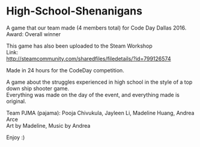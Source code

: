# High-School-Shenanigans
A game that our team made (4 members total) for Code Day Dallas 2016. Award: Overall winner  
  
This game has also been uploaded to the Steam Workshop  
Link:  
http://steamcommunity.com/sharedfiles/filedetails/?id=799126574  
  
Made in 24 hours for the CodeDay competition.   
  
A game about the struggles experienced in high school in the style of a top down ship shooter game.  
Everything was made on the day of the event, and everything made is original.  
  
Team PJMA (pajama): Pooja Chivukula, Jayleen Li, Madeline Huang, Andrea Arce  
Art by Madeline, Music by Andrea  
  
Enjoy :)  
